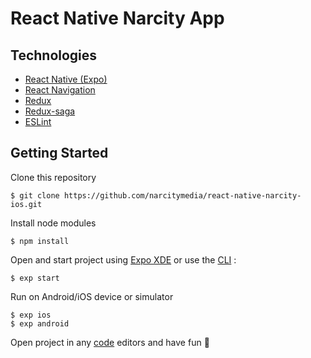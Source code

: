 # React Native Narcity App #


## Technologies
- [React Native (Expo)](https://docs.expo.io/versions/v18.0.0/index.html)
- [React Navigation](https://reactnavigation.org/)
- [Redux](redux.js.org)
- [Redux-saga](https://github.com/redux-saga/redux-saga)
- [ESLint](https://www.npmjs.com/package/eslint-plugin-react-native)


## Getting Started
Clone this repository
```
$ git clone https://github.com/narcitymedia/react-native-narcity-ios.git
```
Install node modules
```
$ npm install
```
Open and start project using [Expo XDE](https://expo.io/tools) or use the [CLI](https://github.com/expo/exp) :
```
$ exp start
```
Run on Android/iOS device or simulator
```
$ exp ios
$ exp android
```


Open project in any [code](https://code.visualstudio.com/) editors and have fun 🍻
